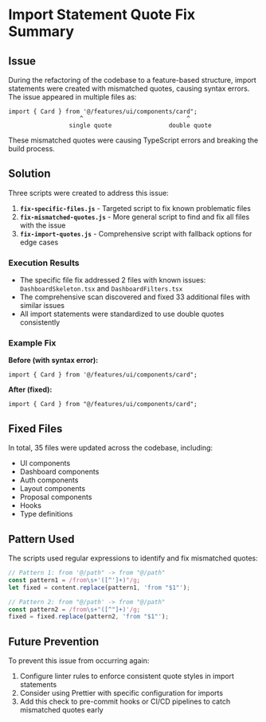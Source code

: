 # Import Statement Quote Fix Summary

## Issue

During the refactoring of the codebase to a feature-based structure, import statements were created with mismatched quotes, causing syntax errors. The issue appeared in multiple files as:

```
import { Card } from '@/features/ui/components/card";
                    ^                             ^
                 single quote                double quote
```

These mismatched quotes were causing TypeScript errors and breaking the build process.

## Solution

Three scripts were created to address this issue:

1. **`fix-specific-files.js`** - Targeted script to fix known problematic files
2. **`fix-mismatched-quotes.js`** - More general script to find and fix all files with the issue
3. **`fix-import-quotes.js`** - Comprehensive script with fallback options for edge cases

### Execution Results

- The specific file fix addressed 2 files with known issues: `DashboardSkeleton.tsx` and `DashboardFilters.tsx`
- The comprehensive scan discovered and fixed 33 additional files with similar issues
- All import statements were standardized to use double quotes consistently

### Example Fix

**Before (with syntax error):**

```
import { Card } from '@/features/ui/components/card";
```

**After (fixed):**

```
import { Card } from "@/features/ui/components/card";
```

## Fixed Files

In total, 35 files were updated across the codebase, including:

- UI components
- Dashboard components
- Auth components
- Layout components
- Proposal components
- Hooks
- Type definitions

## Pattern Used

The scripts used regular expressions to identify and fix mismatched quotes:

```javascript
// Pattern 1: from '@/path" -> from "@/path"
const pattern1 = /from\s+'([^']+)"/g;
let fixed = content.replace(pattern1, 'from "$1"');

// Pattern 2: from "@/path' -> from "@/path"
const pattern2 = /from\s+"([^"]+)'/g;
fixed = fixed.replace(pattern2, 'from "$1"');
```

## Future Prevention

To prevent this issue from occurring again:

1. Configure linter rules to enforce consistent quote styles in import statements
2. Consider using Prettier with specific configuration for imports
3. Add this check to pre-commit hooks or CI/CD pipelines to catch mismatched quotes early
